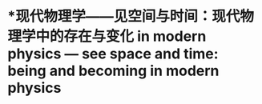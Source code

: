 # \*现代物理学——见空间与时间：现代物理学中的存在与变化 in modern physics — see space and time: being and becoming in modern physics

